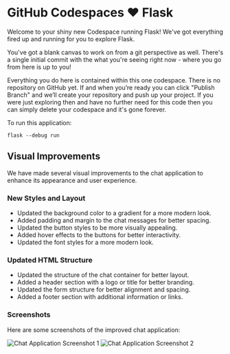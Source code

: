 # GitHub Codespaces ♥️ Flask

Welcome to your shiny new Codespace running Flask! We've got everything fired up and running for you to explore Flask.

You've got a blank canvas to work on from a git perspective as well. There's a single initial commit with the what you're seeing right now - where you go from here is up to you!

Everything you do here is contained within this one codespace. There is no repository on GitHub yet. If and when you’re ready you can click "Publish Branch" and we’ll create your repository and push up your project. If you were just exploring then and have no further need for this code then you can simply delete your codespace and it's gone forever.

To run this application:

```
flask --debug run
```

## Visual Improvements

We have made several visual improvements to the chat application to enhance its appearance and user experience.

### New Styles and Layout

- Updated the background color to a gradient for a more modern look.
- Added padding and margin to the chat messages for better spacing.
- Updated the button styles to be more visually appealing.
- Added hover effects to the buttons for better interactivity.
- Updated the font styles for a more modern look.

### Updated HTML Structure

- Updated the structure of the chat container for better layout.
- Added a header section with a logo or title for better branding.
- Updated the form structure for better alignment and spacing.
- Added a footer section with additional information or links.

### Screenshots

Here are some screenshots of the improved chat application:

![Chat Application Screenshot 1](screenshots/screenshot1.png)
![Chat Application Screenshot 2](screenshots/screenshot2.png)
